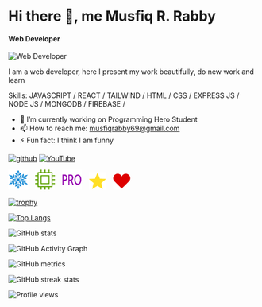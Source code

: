 # Hi there 👋, me Musfiq R. Rabby
#### Web Developer
![Web Developer](https://i.ibb.co/zx8FhVK/rear-view-programmer-working-all-night-long-1.jpg)

I am a web developer, here I present my work beautifully, do new work and learn

Skills:  JAVASCRIPT / REACT / TAILWIND / HTML / CSS / EXPRESS JS / NODE JS / MONGODB / FIREBASE /

- 🔭 I’m currently working on Programming Hero Student
- 📫 How to reach me: musfiqrabby69@gmail.com 
- ⚡ Fun fact: I think I am funny  


[<img src='https://cdn.jsdelivr.net/npm/simple-icons@3.0.1/icons/github.svg' alt='github' height='40'>](https://github.com/musfiqrabby)  [<img src='https://cdn.jsdelivr.net/npm/simple-icons@3.0.1/icons/youtube.svg' alt='YouTube' height='40'>](https://www.youtube.com/channel/musfiqrabby)  

<a href='https://archiveprogram.github.com/'><img src='https://raw.githubusercontent.com/acervenky/animated-github-badges/master/assets/acbadge.gif' width='40' height='40'></a> <a href='https://docs.github.com/en/developers'><img src='https://raw.githubusercontent.com/acervenky/animated-github-badges/master/assets/devbadge.gif' width='40' height='40'></a> <a href='https://github.com/pricing'><img src='https://raw.githubusercontent.com/acervenky/animated-github-badges/master/assets/pro.gif' width='40' height='40'></a> <a href='https://stars.github.com/'><img src='https://raw.githubusercontent.com/acervenky/animated-github-badges/master/assets/starbadge.gif' width='35' height='35'></a> <a href='https://docs.github.com/en/github/supporting-the-open-source-community-with-github-sponsors'><img src='https://raw.githubusercontent.com/acervenky/animated-github-badges/master/assets/sponsorbadge.gif' width='35' height='35'></a> 

[![trophy](https://github-profile-trophy.vercel.app/?username=musfiqrabby)](https://github.com/ryo-ma/github-profile-trophy)

[![Top Langs](https://github-readme-stats.vercel.app/api/top-langs/?username=musfiqrabby)](https://github.com/anuraghazra/github-readme-stats)

![GitHub stats](https://github-readme-stats.vercel.app/api?username=musfiqrabby&show_icons=true&count_private=true)  

![GitHub Activity Graph](https://activity-graph.herokuapp.com/graph?username=musfiqrabby)  

![GitHub metrics](https://metrics.lecoq.io/musfiqrabby)  

![GitHub streak stats](https://streak-stats.demolab.com/?user=musfiqrabby)  

![Profile views](https://gpvc.arturio.dev/musfiqrabby)  
